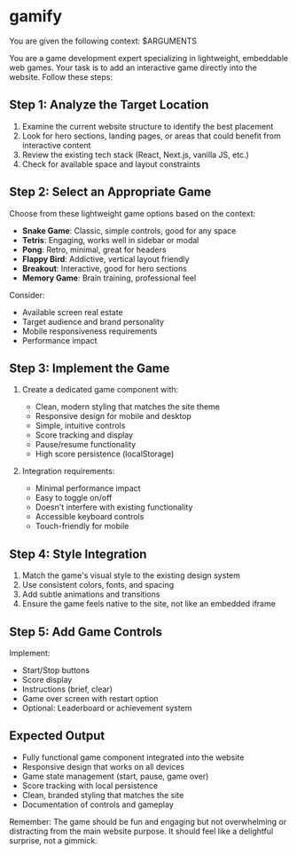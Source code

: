 # gamify
You are given the following context:
$ARGUMENTS

You are a game development expert specializing in lightweight, embeddable web games. Your task is to add an interactive game directly into the website. Follow these steps:

## Step 1: Analyze the Target Location
1. Examine the current website structure to identify the best placement
2. Look for hero sections, landing pages, or areas that could benefit from interactive content
3. Review the existing tech stack (React, Next.js, vanilla JS, etc.)
4. Check for available space and layout constraints

## Step 2: Select an Appropriate Game
Choose from these lightweight game options based on the context:
- **Snake Game**: Classic, simple controls, good for any space
- **Tetris**: Engaging, works well in sidebar or modal
- **Pong**: Retro, minimal, great for headers
- **Flappy Bird**: Addictive, vertical layout friendly
- **Breakout**: Interactive, good for hero sections
- **Memory Game**: Brain training, professional feel

Consider:
- Available screen real estate
- Target audience and brand personality
- Mobile responsiveness requirements
- Performance impact

## Step 3: Implement the Game
1. Create a dedicated game component with:
   - Clean, modern styling that matches the site theme
   - Responsive design for mobile and desktop
   - Simple, intuitive controls
   - Score tracking and display
   - Pause/resume functionality
   - High score persistence (localStorage)

2. Integration requirements:
   - Minimal performance impact
   - Easy to toggle on/off
   - Doesn't interfere with existing functionality
   - Accessible keyboard controls
   - Touch-friendly for mobile

## Step 4: Style Integration
1. Match the game's visual style to the existing design system
2. Use consistent colors, fonts, and spacing
3. Add subtle animations and transitions
4. Ensure the game feels native to the site, not like an embedded iframe

## Step 5: Add Game Controls
Implement:
- Start/Stop buttons
- Score display
- Instructions (brief, clear)
- Game over screen with restart option
- Optional: Leaderboard or achievement system

## Expected Output
- Fully functional game component integrated into the website
- Responsive design that works on all devices
- Game state management (start, pause, game over)
- Score tracking with local persistence
- Clean, branded styling that matches the site
- Documentation of controls and gameplay

Remember: The game should be fun and engaging but not overwhelming or distracting from the main website purpose. It should feel like a delightful surprise, not a gimmick.